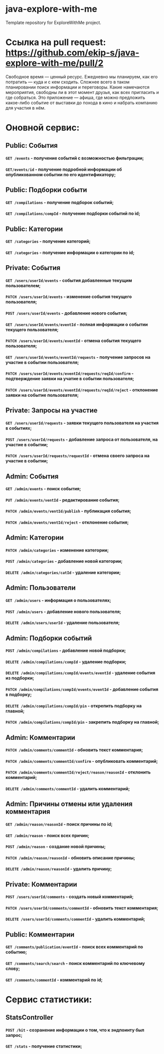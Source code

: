 # java-explore-with-me
Template repository for ExploreWithMe project.

# Ссылка на pull request: https://github.com/ekip-s/java-explore-with-me/pull/2

Свободное время — ценный ресурс. Ежедневно мы планируем, как его потратить — куда и с кем сходить. 
Сложнее всего в таком планировании поиск информации и переговоры. Какие намечаются мероприятия, свободны ли в этот момент
друзья, как всех пригласить и где собраться. Это приложение — афиша, где можно предложить какое-либо событие от выставки
до похода в кино и набрать компанию для участия в нём.

# Оновной сервис:
## Public: События
#### `GET /events` - получение событий с возможностью фильтрации;
#### `GET/events/id` - получение подробной информации об опубликованном событии по его идентификатору;
## Public: Подборки событи
#### `GET /compilations` - получение подборок событий;
#### `GET /compilations/compId` - получение подборки событий по id;
## Public: Категории
#### `GET /categories` - получение категорий;
#### `GET /categories` - получение информации о категории по id;
## Private: События
#### `GET /users/userId/events` - события добавленные текущим пользователем;
#### `PATCH /users/userId/events` - изменение события текущего пользователя; 
#### `POST /users/userId/events` - добавление нового события;
#### `GET /users/userId/events/eventId` - полная информации о событии текущего пользователя; 
#### `PATCH /users/userId/events/eventId` - отмена события текущего пользователя;
#### `GET /users/userId/events/eventId/requests` - получение запросов на участие в событии пользователя;
#### `PATCH /users/userId/events/eventId/requests/reqId/confirm` - подтверждение заявки на учатие в событии пользователя;
#### `PATCH /users/userId/events/eventId/requests/reqId/reject` - отклонение заявки на событие пользователя;
## Private: Запросы на участие
#### `GET /users/userId/requests` - заявки текущего пользователя на участия в событиях;
#### `POST /users/userId/requests` - добавление запроса от пользователя, на участие в событии;
#### `PATCH /users/userId/requests/requestId` - отмена своего запроса на участие в событии;
## Admin: События
#### `GET /admin/events` - поиск события;
#### `PUT /admin/events/ventId` - редактирование события;
#### `PATCH /admin/events/ventId/publish` - публикация события; 
#### `PATCH /admin/events/ventId/reject` - отклонение события;
## Admin: Категории
#### `PATCH /admin/categories` - изменение категории; 
#### `POST /admin/categories` - добавление новой категории;
#### `DELETE /admin/categories/catId` - удаление категории;
## Admin: Пользователи
#### `GET /admin/users` - информация о пользователях;
#### `POST /admin/users` - добавление нового пользователя;
#### `DELETE /admin/users/userId` - удаление пользователя;
## Admin: Подборки событий
#### `POST /admin/compilations` - добавление новой подборки;
#### `DELETE /admin/compilations/compId` - удаление подборки;
#### `DELETE /admin/compilations/compId/events/eventId` - удаление события из подборки; 
#### `PATCH /admin/compilations/compId/events/eventId` - добавление события в подборку;
#### `DELETE /admin/compilations/compId/pin` - открепить подборку на главной;
#### `PATCH /admin/compilations/compId/pin` - закрепить подборку на главной;
## Admin: Комментарии
#### `PATCH /admin/comments/commentId` - обновить текст комментария;
#### `PATCH /admin/comments/commentId/confirm` - опубликовать комментарий; 
#### `PATCH /admin/comments/commentId/reject/reason/reasonId` - отклонить комментарий;
#### `DELETE /admin/comments/commentId` - удалить комментарий;
## Admin: Причины отмены или удаления комментария
#### `GET /admin/reason/reasonId` - поиск причины по id;
#### `GET /admin/reason` - поиск всех причин;
#### `POST /admin/reason` - создание новой причины;
#### `PATCH /admin/reason/reasonId` - обновить описание причины;
#### `DELETE /admin/reason/reasonId` - удалить причину;
## Private: Комментарии
#### `POST /users/userId/comments` - создать новый комментарий;
#### `PATCH /users/userId/comments/commentId` - обновить текст комментария;
#### `DELETE /users/userId/comments/commentId` - удалить комментарий;
## Public: Комментарии
#### `GET /comments/publication/eventId` - поиск всех комментарий по событию;
#### `GET /comments/search/search` - поиск комментарий по ключевому слову; 
#### `GET /comments/commentId` - комментарий по id; 



# Сервис статистики:
## StatsController
#### `POST /hit` - созранение информации о том, что к эндпоинту был запрос;
#### `GET /stats` - получение статистики;